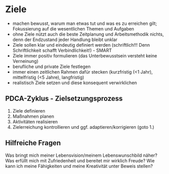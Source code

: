# Ziele
 - machen bewusst, warum man etwas tut und was es zu erreichen gilt; Fokussierung auf die wesentlichen Themen und Aufgaben
 - ohne Ziele nützt auch die beste Zeitplanung und Arbeitsmethodik nichts, denn der Endzustand jeder Handlung bleibt unklar
 - Ziele sollen klar und eindeutig definiert werden (schriftlich!!! Denn Schriftlichkeit schafft Verbindlichkeit!) - SMART
 - Ziele immer positiv formulieren (das Unterbewusstsein versteht keine Verneinung)
 - berufliche und private Ziele festlegen
 - immer einen zeitlichen Rahmen dafür stecken (kurzfristig (<1 Jahr), mittelfristig (<5 Jahre), langfristig)
 - realistisch Ziele setzen und diese konsequent verwirklichen

## PDCA-Zyklus - Zielsetzungsprozess
1. Ziele definieren
2. Maßnahmen planen
3. Aktivitäten realisieren
4. Zielerreichung kontrollieren und ggf. adaptieren/korrigieren (goto 1.)

## Hilfreiche Fragen
Was bringt mich meiner Lebensvision/meinem Lebenswunschbild näher?
Was erfüllt mich mit Zufriedenheit und bereitet mir wirklich Freude?
Wie kann ich meine Fähigkeiten und meine Kreativität unter Beweis stellen?

